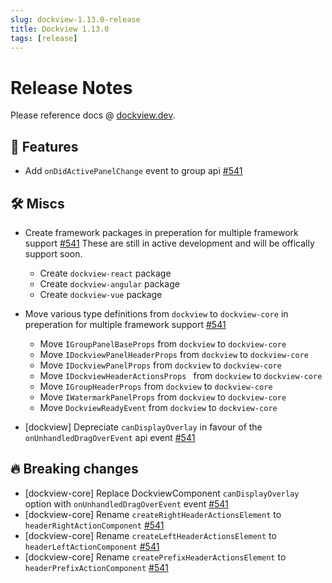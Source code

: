 ```yaml
---
slug: dockview-1.13.0-release
title: Dockview 1.13.0
tags: [release]
---
```


# Release Notes

Please reference docs @ [dockview.dev](https://dockview.dev).

## 🚀 Features

-   Add `onDidActivePanelChange` event to group api [#541](https://github.com/mathuo/dockview/pull/541)

## 🛠 Miscs

-   Create framework packages in preperation for multiple framework support [#541](https://github.com/mathuo/dockview/pull/541)
    These are still in active development and will be offically support soon.

    -   Create `dockview-react` package
    -   Create `dockview-angular` package
    -   Create `dockview-vue` package

-   Move various type definitions from `dockview` to `dockview-core` in preperation for multiple framework support [#541](https://github.com/mathuo/dockview/pull/541)

    -   Move `IGroupPanelBaseProps` from `dockview` to `dockview-core`
    -   Move `IDockviewPanelHeaderProps` from `dockview` to `dockview-core`
    -   Move `IDockviewPanelProps` from `dockview` to `dockview-core`
    -   Move `IDockviewHeaderActionsProps ` from `dockview` to `dockview-core`
    -   Move `IGroupHeaderProps` from `dockview` to `dockview-core`
    -   Move `IWatermarkPanelProps` from `dockview` to `dockview-core`
    -   Move `DockviewReadyEvent` from `dockview` to `dockview-core`

-   [dockview] Depreciate `canDisplayOverlay` in favour of the `onUnhandledDragOverEvent` api event [#541](https://github.com/mathuo/dockview/pull/541)

## 🔥 Breaking changes

-   [dockview-core] Replace DockviewComponent `canDisplayOverlay` option with `onUnhandledDragOverEvent` event [#541](https://github.com/mathuo/dockview/pull/541)
-   [dockview-core] Rename `createRightHeaderActionsElement` to `headerRightActionComponent` [#541](https://github.com/mathuo/dockview/pull/541)
-   [dockview-core] Rename `createLeftHeaderActionsElement` to `headerLeftActionComponent` [#541](https://github.com/mathuo/dockview/pull/541)
-   [dockview-core] Rename `createPrefixHeaderActionsElement` to `headerPrefixActionComponent` [#541](https://github.com/mathuo/dockview/pull/541)

